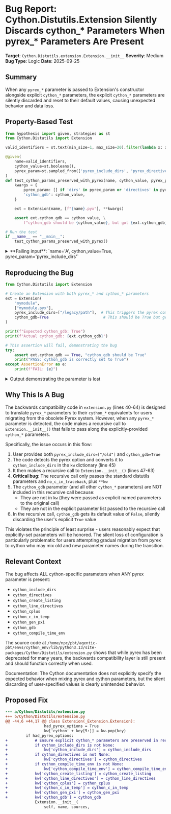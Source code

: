 # Bug Report: Cython.Distutils.Extension Silently Discards cython_* Parameters When pyrex_* Parameters Are Present

**Target**: `Cython.Distutils.extension.Extension.__init__`
**Severity**: Medium
**Bug Type**: Logic
**Date**: 2025-09-25

## Summary

When any `pyrex_*` parameter is passed to Extension's constructor alongside explicit `cython_*` parameters, the explicit `cython_*` parameters are silently discarded and reset to their default values, causing unexpected behavior and data loss.

## Property-Based Test

```python
from hypothesis import given, strategies as st
from Cython.Distutils import Extension

valid_identifiers = st.text(min_size=1, max_size=20).filter(lambda x: x.isidentifier())

@given(
    name=valid_identifiers,
    cython_value=st.booleans(),
    pyrex_param=st.sampled_from(['pyrex_include_dirs', 'pyrex_directives', 'pyrex_gdb']),
)
def test_cython_params_preserved_with_pyrex(name, cython_value, pyrex_param):
    kwargs = {
        pyrex_param: [] if 'dirs' in pyrex_param or 'directives' in pyrex_param else False,
        'cython_gdb': cython_value,
    }

    ext = Extension(name, [f"{name}.pyx"], **kwargs)

    assert ext.cython_gdb == cython_value, \
        f"cython_gdb should be {cython_value}, but got {ext.cython_gdb} when {pyrex_param} is also present"

# Run the test
if __name__ == "__main__":
    test_cython_params_preserved_with_pyrex()
```

<details>

<summary>
**Failing input**: `name='A', cython_value=True, pyrex_param='pyrex_include_dirs'`
</summary>
```
Traceback (most recent call last):
  File "/home/npc/pbt/agentic-pbt/worker_/37/hypo.py", line 24, in <module>
    test_cython_params_preserved_with_pyrex()
    ~~~~~~~~~~~~~~~~~~~~~~~~~~~~~~~~~~~~~~~^^
  File "/home/npc/pbt/agentic-pbt/worker_/37/hypo.py", line 7, in test_cython_params_preserved_with_pyrex
    name=valid_identifiers,
               ^^^
  File "/home/npc/miniconda/lib/python3.13/site-packages/hypothesis/core.py", line 2124, in wrapped_test
    raise the_error_hypothesis_found
  File "/home/npc/pbt/agentic-pbt/worker_/37/hypo.py", line 19, in test_cython_params_preserved_with_pyrex
    assert ext.cython_gdb == cython_value, \
           ^^^^^^^^^^^^^^^^^^^^^^^^^^^^^^
AssertionError: cython_gdb should be True, but got False when pyrex_include_dirs is also present
Falsifying example: test_cython_params_preserved_with_pyrex(
    name='A',
    cython_value=True,
    pyrex_param='pyrex_include_dirs',
)
```
</details>

## Reproducing the Bug

```python
from Cython.Distutils import Extension

# Create an Extension with both pyrex_* and cython_* parameters
ext = Extension(
    "mymodule",
    ["mymodule.pyx"],
    pyrex_include_dirs=["/legacy/path"],  # This triggers the pyrex compatibility code
    cython_gdb=True                        # This should be True but gets lost
)

print(f"Expected cython_gdb: True")
print(f"Actual cython_gdb: {ext.cython_gdb}")

# This assertion will fail, demonstrating the bug
try:
    assert ext.cython_gdb == True, "cython_gdb should be True"
    print("PASS: cython_gdb is correctly set to True")
except AssertionError as e:
    print(f"FAIL: {e}")
```

<details>

<summary>
Output demonstrating the parameter is lost
</summary>
```
Expected cython_gdb: True
Actual cython_gdb: False
FAIL: cython_gdb should be True
```
</details>

## Why This Is A Bug

The backwards compatibility code in `extension.py` (lines 40-64) is designed to translate `pyrex_*` parameters to their `cython_*` equivalents for users migrating from the obsolete Pyrex system. However, when any `pyrex_*` parameter is detected, the code makes a recursive call to `Extension.__init__()` that fails to pass along the explicitly-provided `cython_*` parameters.

Specifically, the issue occurs in this flow:

1. User provides both `pyrex_include_dirs=["/old"]` and `cython_gdb=True`
2. The code detects the pyrex option and converts it to `cython_include_dirs` in the `kw` dictionary (line 45)
3. It then makes a recursive call to `Extension.__init__()` (lines 47-63)
4. **Critical bug**: The recursive call only passes the standard distutils parameters and `no_c_in_traceback`, plus `**kw`
5. The `cython_gdb` parameter (and all other `cython_*` parameters) are NOT included in this recursive call because:
   - They are not in `kw` (they were passed as explicit named parameters to the original call)
   - They are not in the explicit parameter list passed to the recursive call
6. In the recursive call, `cython_gdb` gets its default value of `False`, silently discarding the user's explicit `True` value

This violates the principle of least surprise - users reasonably expect that explicitly-set parameters will be honored. The silent loss of configuration is particularly problematic for users attempting gradual migration from pyrex to cython who may mix old and new parameter names during the transition.

## Relevant Context

The bug affects ALL cython-specific parameters when ANY pyrex parameter is present:
- `cython_include_dirs`
- `cython_directives`
- `cython_create_listing`
- `cython_line_directives`
- `cython_cplus`
- `cython_c_in_temp`
- `cython_gen_pxi`
- `cython_gdb`
- `cython_compile_time_env`

The source code at `/home/npc/pbt/agentic-pbt/envs/cython_env/lib/python3.13/site-packages/Cython/Distutils/extension.py` shows that while pyrex has been deprecated for many years, the backwards compatibility layer is still present and should function correctly when used.

Documentation: The Cython documentation does not explicitly specify the expected behavior when mixing pyrex and cython parameters, but the silent discarding of user-specified values is clearly unintended behavior.

## Proposed Fix

```diff
--- a/Cython/Distutils/extension.py
+++ b/Cython/Distutils/extension.py
@@ -44,6 +44,17 @@ class Extension(_Extension.Extension):
                 had_pyrex_options = True
                 kw['cython' + key[5:]] = kw.pop(key)
         if had_pyrex_options:
+            # Ensure explicit cython_* parameters are preserved in recursive call
+            if cython_include_dirs is not None:
+                kw['cython_include_dirs'] = cython_include_dirs
+            if cython_directives is not None:
+                kw['cython_directives'] = cython_directives
+            if cython_compile_time_env is not None:
+                kw['cython_compile_time_env'] = cython_compile_time_env
+            kw['cython_create_listing'] = cython_create_listing
+            kw['cython_line_directives'] = cython_line_directives
+            kw['cython_cplus'] = cython_cplus
+            kw['cython_c_in_temp'] = cython_c_in_temp
+            kw['cython_gen_pxi'] = cython_gen_pxi
+            kw['cython_gdb'] = cython_gdb
             Extension.__init__(
                 self, name, sources,
```